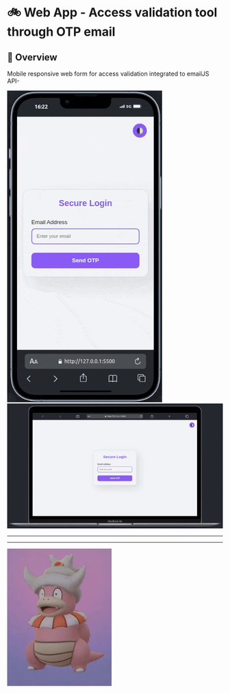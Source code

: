 #  :bike: Web App - Access validation tool through OTP email

## :scroll: Overview 
Mobile responsive web form for access validation integrated to emailJS API-

![screenshot](pics/screengif1.gif)
![screenshot](pics/screengif2.gif)

***
***

![screenshot](pics/slowking.gif "...Then teach and guide yourself")